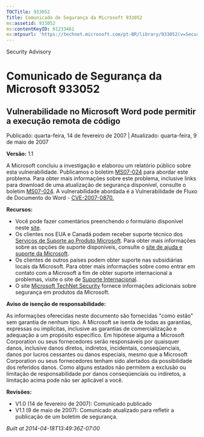 ```yaml
---
TOCTitle: 933052
Title: Comunicado de Segurança da Microsoft 933052
ms:assetid: 933052
ms:contentKeyID: 61233461
ms:mtpsurl: 'https://technet.microsoft.com/pt-BR/library/933052(v=Security.10)'
---
```


Security Advisory

Comunicado de Segurança da Microsoft 933052
===========================================

Vulnerabilidade no Microsoft Word pode permitir a execução remota de código
---------------------------------------------------------------------------

Publicado: quarta-feira, 14 de fevereiro de 2007 | Atualizado: quarta-feira, 9 de maio de 2007

**Versão:** 1.1

A Microsoft concluiu a investigação e elaborou um relatório público sobre esta vulnerabilidade. Publicamos o boletim [MS07-024](http://go.microsoft.com/fwlink/?linkid=85636) para abordar este problema. Para obter mais informações sobre este problema, inclusive links para download de uma atualização de segurança disponível, consulte o boletim [MS07-024](http://go.microsoft.com/fwlink/?linkid=85636). A vulnerabilidade abordada é a Vulnerabilidade de Fluxo de Documento do Word - [CVE-2007-0870.](http://www.cve.mitre.org/cgi-bin/cvename.cgi?name=cve-2007-0870)

**Recursos:**

-   Você pode fazer comentários preenchendo o formulário disponível neste [site](https://support.microsoft.com/common/survey.aspx?scid=sw;en;1257&amp;showpage=1&amp;ws=technet&amp;sd=tech).
-   Os clientes nos EUA e Canadá podem receber suporte técnico dos [Serviços de Suporte ao Produto Microsoft](http://go.microsoft.com/fwlink/?linkid=21131). Para obter mais informações sobre as opções de suporte disponíveis, consulte o [site de ajuda e suporte da Microsoft](http://support.microsoft.com/).
-   Os clientes de outros países podem obter suporte nas subsidiárias locais da Microsoft. Para obter mais informações sobre como entrar em contato com a Microsoft a fim de obter suporte internacional a problemas, visite o site de [Suporte Internacional](http://go.microsoft.com/fwlink/?linkid=21155).
-   O site [Microsoft TechNet Security](http://go.microsoft.com/fwlink/?linkid=21132) fornece informações adicionais sobre segurança em produtos da Microsoft.

**Aviso de isenção de responsabilidade:**

As informações oferecidas neste documento são fornecidas "como estão" sem garantia de nenhum tipo. A Microsoft se isenta de todas as garantias, expressas ou implícitas, inclusive as garantias de comercialização e adequação a um propósito específico. Em hipótese alguma a Microsoft Corporation ou seus fornecedores serão responsáveis por quaisquer danos, inclusive danos diretos, indiretos, incidentais, conseqüenciais, danos por lucros cessantes ou danos especiais, mesmo que a Microsoft Corporation ou seus fornecedores tenham sido alertados da possibilidade dos referidos danos. Como alguns estados não permitem a exclusão ou limitação de responsabilidade por danos conseqüenciais ou indiretos, a limitação acima pode não ser aplicável a você.

**Revisões:**

-   V1.0 (14 de fevereiro de 2007): Comunicado publicado
-   V1.1 (9 de maio de 2007): Comunicado atualizado para refletir a publicação de um boletim de segurança.

*Built at 2014-04-18T13:49:36Z-07:00*
